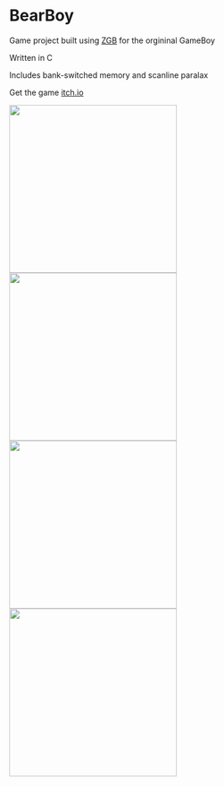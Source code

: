 # BearBoy

Game project built using [ZGB](https://github.com/Zal0/ZGB) for the orgininal GameBoy

Written in C

Includes bank-switched memory and scanline paralax

Get the game [itch.io](https://jchristof.itch.io/bear-boy)

<img src=https://user-images.githubusercontent.com/250543/206869585-8a54acf9-244c-44dd-85ed-f5dfd7ebefab.png width=300 />
<img src=https://user-images.githubusercontent.com/250543/206869590-dc68afd4-ca4b-4d59-aa46-b2fe31ea6c89.png width=300 />
<img src=https://user-images.githubusercontent.com/250543/206869599-822d984e-4dbf-4246-a0e7-8dd06d3a1a72.png width=300 />
<img src=https://user-images.githubusercontent.com/250543/206869617-9a7f9d34-318d-4b40-b42c-a401a966e31a.png width=300 />
